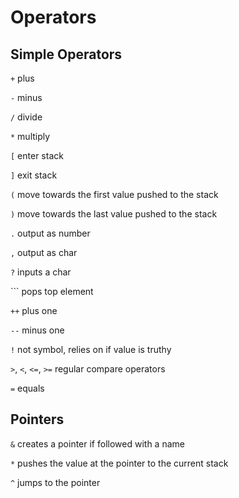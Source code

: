 # Operators

## Simple Operators
`+` plus

`-` minus

`/` divide

`*` multiply


`[` enter stack

`]` exit stack

`(` move towards the first value pushed to the stack

`)` move towards the last value pushed to the stack


`.` output as number

`,` output as char

`?` inputs a char

`\`` pops top element


`++` plus one

`--` minus one

`!` not symbol, relies on if value is truthy

`>`, `<`, `<=`, `>=` regular compare operators

`=` equals
 
## Pointers
`&` creates a pointer if followed with a name

`*` pushes the value at the pointer to the current stack

`^` jumps to the pointer
